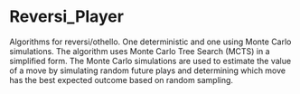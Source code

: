 # Reversi_Player
Algorithms for reversi/othello. One deterministic and one using Monte Carlo simulations.
The algorithm uses Monte Carlo Tree Search (MCTS) in a simplified form. The Monte Carlo simulations are used to estimate the value of a move by simulating random future plays and determining which move has the best expected outcome based on random sampling.
